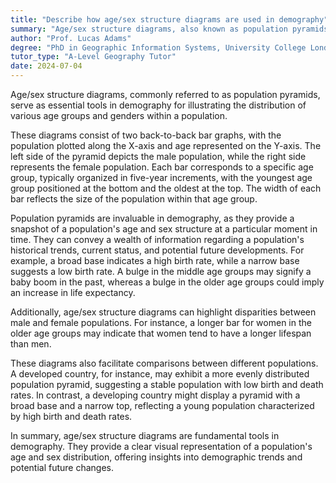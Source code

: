 ```yaml
---
title: "Describe how age/sex structure diagrams are used in demography"
summary: "Age/sex structure diagrams, also known as population pyramids, are used in demography to illustrate the distribution of various age groups and genders within a population."
author: "Prof. Lucas Adams"
degree: "PhD in Geographic Information Systems, University College London"
tutor_type: "A-Level Geography Tutor"
date: 2024-07-04
---
```


Age/sex structure diagrams, commonly referred to as population pyramids, serve as essential tools in demography for illustrating the distribution of various age groups and genders within a population.

These diagrams consist of two back-to-back bar graphs, with the population plotted along the X-axis and age represented on the Y-axis. The left side of the pyramid depicts the male population, while the right side represents the female population. Each bar corresponds to a specific age group, typically organized in five-year increments, with the youngest age group positioned at the bottom and the oldest at the top. The width of each bar reflects the size of the population within that age group.

Population pyramids are invaluable in demography, as they provide a snapshot of a population's age and sex structure at a particular moment in time. They can convey a wealth of information regarding a population's historical trends, current status, and potential future developments. For example, a broad base indicates a high birth rate, while a narrow base suggests a low birth rate. A bulge in the middle age groups may signify a baby boom in the past, whereas a bulge in the older age groups could imply an increase in life expectancy.

Additionally, age/sex structure diagrams can highlight disparities between male and female populations. For instance, a longer bar for women in the older age groups may indicate that women tend to have a longer lifespan than men.

These diagrams also facilitate comparisons between different populations. A developed country, for instance, may exhibit a more evenly distributed population pyramid, suggesting a stable population with low birth and death rates. In contrast, a developing country might display a pyramid with a broad base and a narrow top, reflecting a young population characterized by high birth and death rates.

In summary, age/sex structure diagrams are fundamental tools in demography. They provide a clear visual representation of a population's age and sex distribution, offering insights into demographic trends and potential future changes.
    